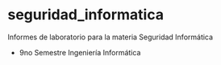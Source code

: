 # seguridad_informatica
Informes de laboratorio para la materia Seguridad Informática
-  9no Semestre Ingeniería Informática
